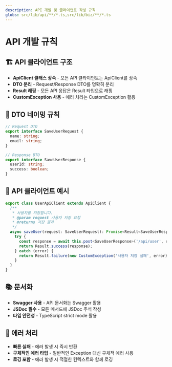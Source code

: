```yaml
---
description: API 개발 및 클라이언트 작성 규칙
globs: src/lib/api/**/*.ts,src/lib/biz/**/*.ts
---
```


# API 개발 규칙

## 🏗️ API 클라이언트 구조
- **ApiClient 클래스 상속** - 모든 API 클라이언트는 ApiClient를 상속
- **DTO 분리** - Request/Response DTO를 명확히 분리
- **Result<T> 래핑** - 모든 API 응답은 Result<T> 타입으로 래핑
- **CustomException 사용** - 에러 처리는 CustomException 활용

## 📝 DTO 네이밍 규칙
```typescript
// Request DTO
export interface SaveUserRequest {
  name: string;
  email: string;
}

// Response DTO  
export interface SaveUserResponse {
  userId: string;
  success: boolean;
}
```

## 🔧 API 클라이언트 예시
```typescript
export class UserApiClient extends ApiClient {
  /**
   * 사용자를 저장합니다.
   * @param request 사용자 저장 요청
   * @returns 저장 결과
   */
  async saveUser(request: SaveUserRequest): Promise<Result<SaveUserResponse>> {
    try {
      const response = await this.post<SaveUserResponse>('/api/user', request);
      return Result.success(response);
    } catch (error) {
      return Result.failure(new CustomException('사용자 저장 실패', error));
    }
  }
}
```

## 📚 문서화
- **Swagger 사용** - API 문서화는 Swagger 활용
- **JSDoc 필수** - 모든 메서드에 JSDoc 주석 작성
- **타입 안전성** - TypeScript strict mode 활용

## 🚨 에러 처리
- **빠른 실패** - 에러 발생 시 즉시 반환
- **구체적인 에러 타입** - 일반적인 Exception 대신 구체적 에러 사용
- **로깅 포함** - 에러 발생 시 적절한 컨텍스트와 함께 로깅

